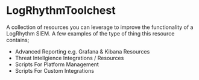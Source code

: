 # LogRhythmToolchest

A collection of resources you can leverage to improve the functionality of a LogRhythm SIEM. A few examples of the type of thing this resource contains; 

- Advanced Reporting e.g. Grafana & Kibana Resources
- Threat Intellgience Integrations / Resources
- Scripts For Platform Management
- Scripts For Custom Integrations

